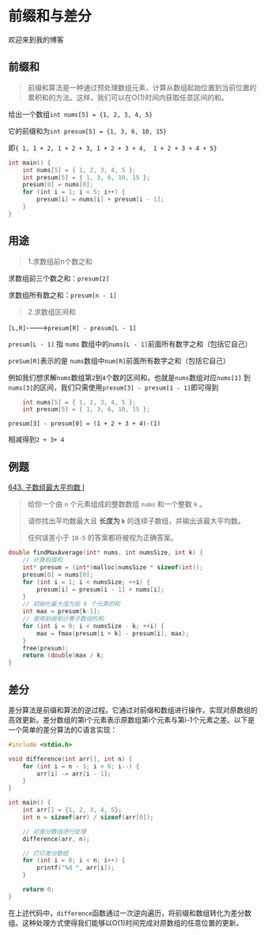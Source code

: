 # 前缀和与差分

欢迎来到我的博客

## 前缀和

> 前缀和算法是一种通过预处理数组元素，计算从数组起始位置到当前位置的累积和的方法。这样，我们可以在O(1)时间内获取任意区间的和。      

给出一个数组`int nums[5] = {1, 2, 3, 4, 5}`

它的前缀和为`int presum[5] = {1, 3, 6, 10, 15}`

即`{ 1, 1 + 2, 1 + 2 + 3, 1 + 2 + 3 + 4,  1 + 2 + 3 + 4 + 5}`

```c
int main() {
	int nums[5] = { 1, 2, 3, 4, 5 };
	int presum[5] = { 1, 3, 6, 10, 15 };
	presum[0] = nums[0];
	for (int i = 1; i < 5; i++) {
		presum[i] = nums[i] + presum[i - 1];
	}
}
```

## 用途

> 1.求数组前n个数之和

求数组前三个数之和：`presum[2]`

求数组所有数之和：`presum[n - 1]`

> 2.求数组区间和

`[L,R]`---->`presum[R] - presum[L - 1]`

`presum[L - 1]` 指 `nums` 数组中的`nums[L - 1]`前面所有数字之和（包括它自己）

`preSum[R]`表示的是 `nums`数组中`num[R]`前面所有数字之和（包括它自己）



例如我们想求解`nums`数组第`2`到`4`个数的区间和，也就是`nums`数组对应`nums[1]` 到`nums[3]`的区间，我们只需使用`presum[3] - presum[1 - 1]`即可得到

``` c
    int nums[5] = { 1, 2, 3, 4, 5 };
	int presum[5] = { 1, 3, 6, 10, 15 };
```

`presum[3] - presum[0] = (1 + 2 + 3 + 4)-(1)`

相减得到`2 + 3+ 4`

## 例题

[643. 子数组最大平均数 I](https://leetcode.cn/problems/maximum-average-subarray-i/description/)

> 给你一个由 `n` 个元素组成的整数数组 `nums` 和一个整数 `k` 。
>
> 请你找出平均数最大且 **长度为 `k`** 的连续子数组，并输出该最大平均数。
>
> 任何误差小于 `10-5` 的答案都将被视为正确答案。

```c
double findMaxAverage(int* nums, int numsSize, int k) {
    // 计算前缀和
    int* presum = (int*)malloc(numsSize * sizeof(int));
    presum[0] = nums[0];
    for (int i = 1; i < numsSize; ++i) {
        presum[i] = presum[i - 1] + nums[i];
    }
    // 初始化最大值为前 k 个元素的和
    int max = presum[k-1];
    // 使用前缀和计算子数组的和
    for (int i = 0; i < numsSize - k; ++i) {
        max = fmax(presum[i + k] - presum[i], max);
    }
    free(presum);
    return (double)max / k;
}
```





## 差分

差分算法是前缀和算法的逆过程。它通过对前缀和数组进行操作，实现对原数组的高效更新。差分数组的第i个元素表示原数组第i个元素与第i-1个元素之差。以下是一个简单的差分算法的C语言实现：

```c
#include <stdio.h>

void difference(int arr[], int n) {
    for (int i = n - 1; i > 0; i--) {
        arr[i] -= arr[i - 1];
    }
}

int main() {
    int arr[] = {1, 2, 3, 4, 5};
    int n = sizeof(arr) / sizeof(arr[0]);

    // 对差分数组进行处理
    difference(arr, n);

    // 打印差分数组
    for (int i = 0; i < n; i++) {
        printf("%d ", arr[i]);
    }

    return 0;
}
```

在上述代码中，`difference`函数通过一次逆向遍历，将前缀和数组转化为差分数组。这种处理方式使得我们能够以O(1)时间完成对原数组的任意位置的更新。

